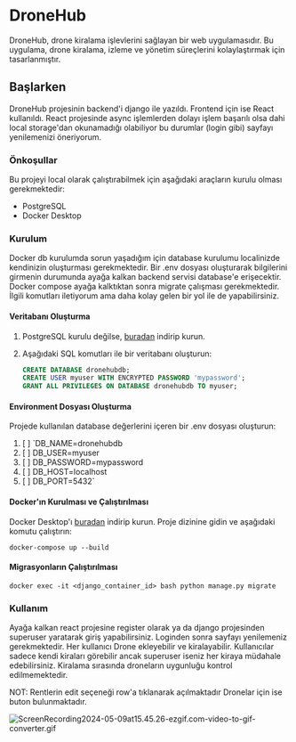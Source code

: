 # DroneHub

DroneHub, drone kiralama işlevlerini sağlayan bir web uygulamasıdır. Bu uygulama, drone kiralama, izleme ve yönetim süreçlerini kolaylaştırmak için tasarlanmıştır.

## Başlarken

DroneHub projesinin backend'i django ile yazıldı. Frontend için ise React kullanıldı. React projesinde async işlemlerden dolayı işlem başarılı olsa dahi local storage'dan okunamadığı olabiliyor bu durumlar (login gibi) sayfayı yenilemenizi öneriyorum.

### Önkoşullar

Bu projeyi local olarak çalıştırabilmek için aşağıdaki araçların kurulu olması gerekmektedir:

- PostgreSQL
- Docker Desktop

### Kurulum

Docker db kurulumda sorun yaşadığım için database kurulumu localinizde kendinizin oluşturması gerekmektedir. Bir .env dosyası oluşturarak bilgilerini girmenin durumunda ayağa kalkan backend servisi database'e erişecektir. Docker compose ayağa kalktıktan sonra migrate çalışması gerekmektedir. İlgili komutları iletiyorum ama daha kolay gelen bir yol ile de yapabilirsiniz.

#### Veritabanı Oluşturma

1. PostgreSQL kurulu değilse, [buradan](https://www.postgresql.org/download/) indirip kurun.
2. Aşağıdaki SQL komutları ile bir veritabanı oluşturun:

   ```sql
   CREATE DATABASE dronehubdb;
   CREATE USER myuser WITH ENCRYPTED PASSWORD 'mypassword';
   GRANT ALL PRIVILEGES ON DATABASE dronehubdb TO myuser;

#### Environment Dosyası Oluşturma

Projede kullanılan database değerlerini içeren bir .env dosyası oluşturun:

1. [ ] `DB_NAME=dronehubdb
2. [ ] DB_USER=myuser
3. [ ] DB_PASSWORD=mypassword
4. [ ] DB_HOST=localhost
5. [ ] DB_PORT=5432`

#### Docker'ın Kurulması ve Çalıştırılması

Docker Desktop'ı [buradan](https://www.docker.com/products/docker-desktop/) indirip kurun. Proje dizinine gidin ve aşağıdaki komutu çalıştırın:

`docker-compose up --build
`
#### Migrasyonların Çalıştırılması

`docker exec -it <django_container_id> bash
python manage.py migrate`

### Kullanım

Ayağa kalkan react projesine register olarak ya da django projesinden superuser yaratarak giriş yapabilirsiniz. Loginden sonra sayfayı yenilemeniz gerekmektedir. Her kullanıcı Drone ekleyebilir ve kiralayabilir. Kullanıcılar sadece kendi kiraları görebilir ancak superuser iseniz her kiraya müdahale edebilirsiniz. Kiralama sırasında droneların uygunluğu kontrol edilmemektedir.

NOT: Rentlerin edit seçeneği row'a tıklanarak açılmaktadır Dronelar için ise buton bulunmaktadır.

![ScreenRecording2024-05-09at15.45.26-ezgif.com-video-to-gif-converter.gif](ScreenRecording2024-05-09at15.45.26-ezgif.com-video-to-gif-converter.gif)